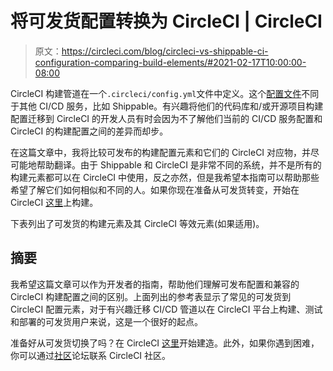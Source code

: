 # 将可发货配置转换为 CircleCI | CircleCI

> 原文：<https://circleci.com/blog/circleci-vs-shippable-ci-configuration-comparing-build-elements/#2021-02-17T10:00:00-08:00>

CircleCI 构建管道在一个`.circleci/config.yml`文件中定义。这个[配置文件](https://circleci.com/docs/configuration-reference/)不同于其他 CI/CD 服务，比如 Shippable。有兴趣将他们的代码库和/或开源项目构建配置迁移到 CircleCI 的开发人员有时会因为不了解他们当前的 CI/CD 服务配置和 CircleCI 的构建配置之间的差异而却步。

在这篇文章中，我将比较可发布的构建配置元素和它们的 CircleCI 对应物，并尽可能地帮助翻译。由于 Shippable 和 CircleCI 是非常不同的系统，并不是所有的构建元素都可以在 CircleCI 中使用，反之亦然，但是我希望本指南可以帮助那些希望了解它们如何相似和不同的人。如果你现在准备从可发货转变，开始在 CircleCI [这里](https://circleci.com/signup/?shippable)上构建。

下表列出了可发货的构建元素及其 CircleCI 等效元素(如果适用)。

## 摘要

我希望这篇文章可以作为开发者的指南，帮助他们理解可发布配置和兼容的 CircleCI 构建配置之间的区别。上面列出的参考表显示了常见的可发货到 CircleCI 配置元素，对于有兴趣迁移 CI/CD 管道以在 CircleCI 平台上构建、测试和部署的可发货用户来说，这是一个很好的起点。

准备好从可发货切换了吗？在 CircleCI [这里](https://circleci.com/signup/?shippable)开始建造。此外，如果你遇到困难，你可以通过[社区](https://discuss.circleci.com/)论坛联系 CircleCI 社区。